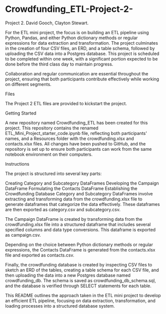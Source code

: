 # Crowdfunding_ETL-Project-2-
Project 2. David Gooch, Clayton Stewart.


For the ETL mini project, the focus is on building an ETL pipeline using Python, Pandas, and either Python dictionary methods or regular expressions for data extraction and transformation. The project culminates in the creation of four CSV files, an ERD, and a table schema, followed by uploading the CSV data into a Postgres database. This project is scheduled to be completed within one week, with a significant portion expected to be done before the third class day to maintain progress.

Collaboration and regular communication are essential throughout the project, ensuring that both participants contribute effectively while working on different segments.

Files

The Project 2 ETL files are provided to kickstart the project.

Getting Started

A new repository named Crowdfunding_ETL has been created for this project. This repository contains the renamed ETL_Mini_Project_starter_code.ipynb file, reflecting both participants' names, and a Resources folder with the crowdfunding.xlsx and contacts.xlsx files. All changes have been pushed to GitHub, and the repository is set up to ensure both participants can work from the same notebook environment on their computers.

Instructions

The project is structured into several key parts:

Creating Category and Subcategory DataFrames
Developing the Campaign DataFrame
Formulating the Contacts DataFrame
Establishing the Crowdfunding Database
Category and Subcategory DataFrames involve extracting and transforming data from the crowdfunding.xlsx file to generate dataframes that categorize the data effectively. These dataframes are then exported as category.csv and subcategory.csv.

The Campaign DataFrame is created by transforming data from the crowdfunding.xlsx file into a structured dataframe that includes several specified columns and data type conversions. This dataframe is exported as campaign.csv.

Depending on the choice between Python dictionary methods or regular expressions, the Contacts DataFrame is generated from the contacts.xlsx file and exported as contacts.csv.

Finally, the crowdfunding database is created by inspecting CSV files to sketch an ERD of the tables, creating a table schema for each CSV file, and then uploading the data into a new Postgres database named crowdfunding_db. The schema is saved as crowdfunding_db_schema.sql, and the database is verified through SELECT statements for each table.

This README outlines the approach taken in the ETL mini project to develop an efficient ETL pipeline, focusing on data extraction, transformation, and loading processes into a structured database system.
